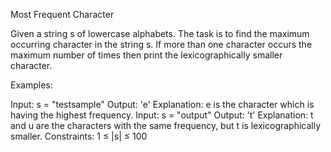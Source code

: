 Most Frequent Character

Given a string s of lowercase alphabets. The task is to find the maximum occurring character in the string s. If more than one character occurs the maximum number of times then print the lexicographically smaller character.

Examples:

Input: s = "testsample"
Output: 'e'
Explanation: e is the character which is having the highest frequency.
Input: s = "output"
Output: 't'
Explanation:  t and u are the characters with the same frequency, but t is lexicographically smaller.
Constraints:
1 ≤ |s| ≤ 100